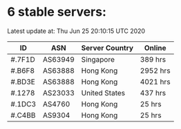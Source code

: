# 6 stable servers:

Latest update at: Thu Jun 25 20:10:15 UTC 2020

| ID | ASN | Server Country | Online |
| -- | --- | -------------- | ------ |
| #.7F1D | AS63949 | Singapore | 389 hrs |
| #.B6F8 | AS63888 | Hong Kong | 2952 hrs |
| #.BD3E | AS63888 | Hong Kong | 4021 hrs |
| #.1278 | AS23033 | United States | 437 hrs |
| #.1DC3 | AS4760 | Hong Kong | 25 hrs |
| #.C4BB | AS9304 | Hong Kong | 25 hrs |

